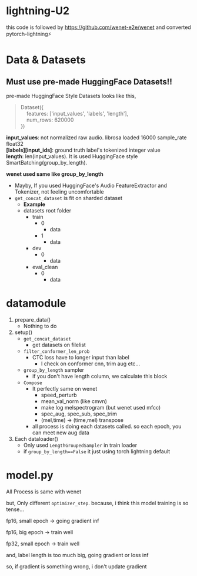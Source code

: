 # lightning-U2

this code is followed by https://github.com/wenet-e2e/wenet and converted pytorch-lightning⚡

# Data & Datasets

## Must use pre-made HuggingFace Datasets!!

pre-made HuggingFace Style Datasets looks like this, <br />

> Dataset({ <br />
> &nbsp;&nbsp;&nbsp;&nbsp;features: ['input_values', 'labels', 'length'], <br />
> &nbsp;&nbsp;&nbsp;&nbsp;num_rows: 620000 <br />
> }) <br />

**input_values**: not normalized raw audio. librosa loaded 16000 sample_rate float32 <br />
**[labels][input_ids]**: ground truth label's tokenized integer value <br />
**length**: len(input_values). It is used HuggingFace style SmartBatching(group_by_length). <br />

**wenet used same like group_by_length**

- Mayby, If you used HuggingFace's Audio FeatureExtractor and Tokenizer, not feeling uncomfortable <br />
- `get_concat_dataset` is fit on sharded dataset <br />
  - **Example**
  - datasets root folder
    - train
      - 0
        - data
      - 1
        - data
    - dev
      - 0
        - data
    - eval_clean
      - 0
        - data

# datamodule

1. prepare_data()
   - Nothing to do
2. setup()
   - `get_concat_dataset`
     - get datasets on filelist
   - `filter_conformer_len_prob`
     - CTC loss have to longer input than label
       - I check on conformer cnn, trim aug etc...
   - `group_by_length` sampler
     - if you don't have length column, we calculate this block
   - `Compose`
     - It perfectly same on wenet
       - speed_perturb
       - mean_val_norm (like cmvn)
       - make log melspectrogram (but wenet used mfcc)
       - spec_aug, spec_sub, spec_trim
       - (mel,time) -> (time,mel) transpose
     - all process is doing each datasets called. so each epoch, you can meet new aug data
3. Each dataloader()
   - Only used `LengthGroupedSampler` in train loader
   - if `group_by_length==False` it just using torch lightning default

# model.py

All Process is same with wenet

but, Only different `optimizer_step`. because, i think this model training is so tense...

fp16, small epoch -> going gradient inf

fp16, big epoch -> train well

fp32, small epoch -> train well

and, label length is too much big, going gradient or loss inf

so, if gradient is something wrong, i don't update gradient